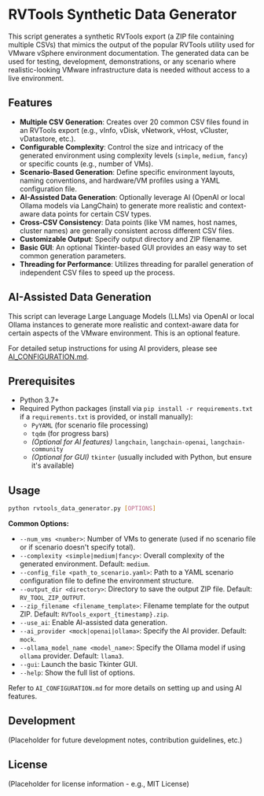 # RVTools Synthetic Data Generator

This script generates a synthetic RVTools export (a ZIP file containing multiple CSVs) that mimics the output of the popular RVTools utility used for VMware vSphere environment documentation. The generated data can be used for testing, development, demonstrations, or any scenario where realistic-looking VMware infrastructure data is needed without access to a live environment.

## Features

*   **Multiple CSV Generation**: Creates over 20 common CSV files found in an RVTools export (e.g., vInfo, vDisk, vNetwork, vHost, vCluster, vDatastore, etc.).
*   **Configurable Complexity**: Control the size and intricacy of the generated environment using complexity levels (`simple`, `medium`, `fancy`) or specific counts (e.g., number of VMs).
*   **Scenario-Based Generation**: Define specific environment layouts, naming conventions, and hardware/VM profiles using a YAML configuration file.
*   **AI-Assisted Data Generation**: Optionally leverage AI (OpenAI or local Ollama models via LangChain) to generate more realistic and context-aware data points for certain CSV types.
*   **Cross-CSV Consistency**: Data points (like VM names, host names, cluster names) are generally consistent across different CSV files.
*   **Customizable Output**: Specify output directory and ZIP filename.
*   **Basic GUI**: An optional Tkinter-based GUI provides an easy way to set common generation parameters.
*   **Threading for Performance**: Utilizes threading for parallel generation of independent CSV files to speed up the process.

## AI-Assisted Data Generation

This script can leverage Large Language Models (LLMs) via OpenAI or local Ollama instances to generate more realistic and context-aware data for certain aspects of the VMware environment. This is an optional feature.

For detailed setup instructions for using AI providers, please see [AI_CONFIGURATION.md](./AI_CONFIGURATION.md).

## Prerequisites

*   Python 3.7+
*   Required Python packages (install via `pip install -r requirements.txt` if a `requirements.txt` is provided, or install manually):
    *   `PyYAML` (for scenario file processing)
    *   `tqdm` (for progress bars)
    *   *(Optional for AI features)* `langchain`, `langchain-openai`, `langchain-community`
    *   *(Optional for GUI)* `tkinter` (usually included with Python, but ensure it's available)

## Usage

```bash
python rvtools_data_generator.py [OPTIONS]
```

**Common Options:**

*   `--num_vms <number>`: Number of VMs to generate (used if no scenario file or if scenario doesn't specify total).
*   `--complexity <simple|medium|fancy>`: Overall complexity of the generated environment. Default: `medium`.
*   `--config_file <path_to_scenario.yaml>`: Path to a YAML scenario configuration file to define the environment structure.
*   `--output_dir <directory>`: Directory to save the output ZIP file. Default: `RV_TOOL_ZIP_OUTPUT`.
*   `--zip_filename <filename_template>`: Filename template for the output ZIP. Default: `RVTools_export_{timestamp}.zip`.
*   `--use_ai`: Enable AI-assisted data generation.
*   `--ai_provider <mock|openai|ollama>`: Specify the AI provider. Default: `mock`.
*   `--ollama_model_name <model_name>`: Specify the Ollama model if using `ollama` provider. Default: `llama3`.
*   `--gui`: Launch the basic Tkinter GUI.
*   `--help`: Show the full list of options.

Refer to `AI_CONFIGURATION.md` for more details on setting up and using AI features.

## Development

(Placeholder for future development notes, contribution guidelines, etc.)

## License

(Placeholder for license information - e.g., MIT License)
```
